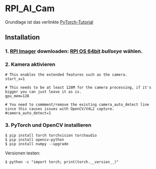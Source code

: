 # RPI_AI_Cam

Grundlage ist das verlinkte [PyTorch-Tutorial](https://pytorch.org/tutorials/intermediate/realtime_rpi.html)

## Installation
### 1. [RPI Imager](https://www.raspberrypi.com/software/) downloaden: [RPI OS 64bit](https://www.raspberrypi.com/software/operating-systems/) *bullseye* wählen.
### 2. Kamera aktivieren
```
# This enables the extended features such as the camera.
start_x=1

# This needs to be at least 128M for the camera processing, if it's bigger you can just leave it as is.
gpu_mem=128

# You need to commment/remove the existing camera_auto_detect line since this causes issues with OpenCV/V4L2 capture.
#camera_auto_detect=1
```

### 3. PyTorch und OpenCV installieren

```
$ pip install torch torchvision torchaudio
$ pip install opencv-python
$ pip install numpy --upgrade
```

Versionen testen: 
```
$ python -c "import torch; print(torch.__version__)"
```

